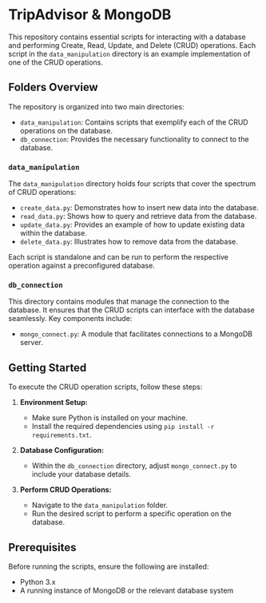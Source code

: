# TripAdvisor & MongoDB

This repository contains essential scripts for interacting with a database and performing Create, Read, Update, and Delete (CRUD) operations. Each script in the `data_manipulation` directory is an example implementation of one of the CRUD operations.

## Folders Overview

The repository is organized into two main directories:

- `data_manipulation`: Contains scripts that exemplify each of the CRUD operations on the database.
- `db_connection`: Provides the necessary functionality to connect to the database.

### `data_manipulation`

The `data_manipulation` directory holds four scripts that cover the spectrum of CRUD operations:

- `create_data.py`: Demonstrates how to insert new data into the database.
- `read_data.py`: Shows how to query and retrieve data from the database.
- `update_data.py`: Provides an example of how to update existing data within the database.
- `delete_data.py`: Illustrates how to remove data from the database.

Each script is standalone and can be run to perform the respective operation against a preconfigured database.

### `db_connection`

This directory contains modules that manage the connection to the database. It ensures that the CRUD scripts can interface with the database seamlessly. Key components include:

- `mongo_connect.py`: A module that facilitates connections to a MongoDB server.

## Getting Started

To execute the CRUD operation scripts, follow these steps:

1. **Environment Setup:**
   - Make sure Python is installed on your machine.
   - Install the required dependencies using `pip install -r requirements.txt`.

2. **Database Configuration:**
   - Within the `db_connection` directory, adjust `mongo_connect.py` to include your database details.

3. **Perform CRUD Operations:**
   - Navigate to the `data_manipulation` folder.
   - Run the desired script to perform a specific operation on the database.

## Prerequisites

Before running the scripts, ensure the following are installed:

- Python 3.x
- A running instance of MongoDB or the relevant database system
